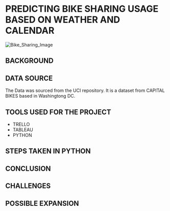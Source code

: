 # PREDICTING BIKE SHARING USAGE BASED ON WEATHER AND CALENDAR 
![Bike_Sharing_Image](https://user-images.githubusercontent.com/92721547/146390409-09accbf3-190e-4f95-b546-808daf4c0c49.jpg)


## BACKGROUND 
## DATA SOURCE 
The Data was sourced from the UCI repository. It is  a dataset from CAPITAL BIKES based in Washingtong DC. 
## TOOLS USED FOR THE PROJECT
- TRELLO 
- TABLEAU 
- PYTHON 
## STEPS TAKEN IN PYTHON 

## CONCLUSION 
## CHALLENGES 
## POSSIBLE EXPANSION 







